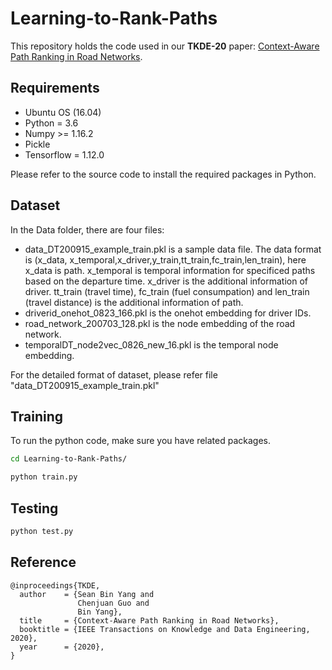 # Learning-to-Rank-Paths

This repository holds the code used in our **TKDE-20** paper: [Context-Aware Path Ranking in Road Networks]().

## Requirements

* Ubuntu OS (16.04)
* Python = 3.6
* Numpy >= 1.16.2
* Pickle
* Tensorflow = 1.12.0

Please refer to the source code to install the required packages in Python.

## Dataset

In the Data folder, there are four files:
* data_DT200915_example_train.pkl is a sample data file. The data format is (x_data, x_temporal,x_driver,y_train,tt_train,fc_train,len_train), here x_data is path. x_temporal is temporal information for specificed paths based on the departure time. x_driver is the additional information of driver. tt_train (travel time), fc_train (fuel consumpation) and len_train (travel distance) is the additional information of path.
* driverid_onehot_0823_166.pkl is the onehot embedding for driver IDs.
* road_network_200703_128.pkl is the node embedding of the road network.
* temporalDT_node2vec_0826_new_16.pkl is the temporal node embedding.

For the detailed format of dataset, please refer file "data_DT200915_example_train.pkl" 


## Training

To run the python code, make sure you have related packages.

```bash
cd Learning-to-Rank-Paths/

python train.py
```

## Testing

```bash
python test.py 
```

## Reference

```
@inproceedings{TKDE,
  author    = {Sean Bin Yang and
               Chenjuan Guo and
               Bin Yang},
  title     = {Context-Aware Path Ranking in Road Networks},
  booktitle = {IEEE Transactions on Knowledge and Data Engineering, 2020},
  year      = {2020},
}
```
